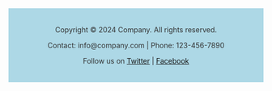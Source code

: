 <!-- _includes/footer.md -->

<style>
  .footer {
    padding-top: 40px;
    background-color: lightblue; /* Light background color */
    padding: 20px 0; /* Padding around footer content */
    text-align: center; /* Center align footer content */
    font-size: 14px; /* Set font size */
    color: #333; /* Text color */
  }
</style>

<div class="footer">
  <p>Copyright &copy; 2024 Company. All rights reserved.</p>
  <p>Contact: info@company.com | Phone: 123-456-7890</p>
  <p>Follow us on <a href="https://twitter.com/yourcompany">Twitter</a> | <a href="https://www.facebook.com/yourcompany">Facebook</a></p>
</div>

